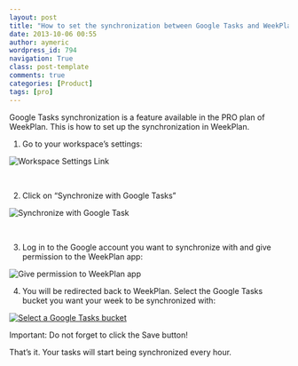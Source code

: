 ```yaml
---
layout: post
title: "How to set the synchronization between Google Tasks and WeekPlan"
date: 2013-10-06 00:55
author: aymeric
wordpress_id: 794
navigation: True
class: post-template
comments: true
categories: [Product]
tags: [pro]
---
```



Google Tasks synchronization is a feature available in the PRO plan of WeekPlan. This is how to set up the synchronization in WeekPlan.
<!--more--> 

1. Go to your workspace’s settings:
 

![Workspace Settings Link](http://54.173.16.9/wp-content/uploads/2013/10/image.png "Workspace Settings Link")
 

&nbsp;
 

2. Click on “Synchronize with Google Tasks”
 

![Synchronize with Google Task](http://54.173.16.9/wp-content/uploads/2013/10/image1.png "Synchronize with Google Task")
 

&nbsp;
 

3. Log in to the Google account you want to synchronize with and give permission to the WeekPlan app:
 

![Give permission to WeekPlan app](http://54.173.16.9/wp-content/uploads/2013/10/image2.png "Give permission to WeekPlan app")
 

4. You will be redirected back to WeekPlan. Select the Google Tasks bucket you want your week to be synchronized with:
 

<a href="http://54.173.16.9/wp-content/uploads/2013/10/image3.png">![Select a Google Tasks bucket](http://54.173.16.9/wp-content/uploads/2013/10/image_thumb.png "Select a Google Tasks bucket")</a>
 

Important: Do not forget to click the Save button!
 

That’s it. Your tasks will start being synchronized every hour.

